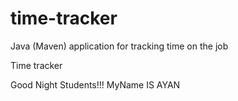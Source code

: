 # time-tracker
Java (Maven) application for tracking time on the job

Time tracker

Good Night Students!!!
MyName IS AYAN

